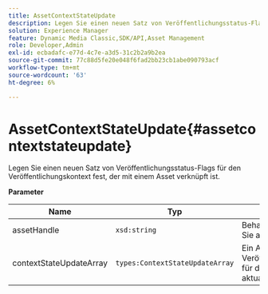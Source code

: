 ```yaml
---
title: AssetContextStateUpdate
description: Legen Sie einen neuen Satz von Veröffentlichungsstatus-Flags für den Veröffentlichungskontext fest, der mit einem Asset verknüpft ist.
solution: Experience Manager
feature: Dynamic Media Classic,SDK/API,Asset Management
role: Developer,Admin
exl-id: ecbadafc-e77d-4c7e-a3d5-31c2b2a9b2ea
source-git-commit: 77c88d5fe20e048f6fad2bb23cb1abe090793acf
workflow-type: tm+mt
source-wordcount: '63'
ht-degree: 6%

---
```


# AssetContextStateUpdate{#assetcontextstateupdate}

Legen Sie einen neuen Satz von Veröffentlichungsstatus-Flags für den Veröffentlichungskontext fest, der mit einem Asset verknüpft ist.

**Parameter**

| Name | Typ | Beschreibung |
|---|---|---|
| assetHandle | `xsd:string` | Behandeln Sie das Asset, das Sie aktualisieren möchten. |
| contextStateUpdateArray | `types:ContextStateUpdateArray` | Ein Array von Veröffentlichungskontaktstatus für das Asset, das Sie aktualisieren möchten. |
